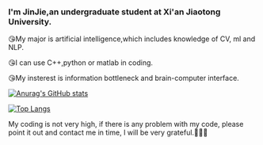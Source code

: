 ### I'm JinJie,an undergraduate student at Xi'an Jiaotong University.

😘My major is artificial intelligence,which includes knowledge of CV, ml and NLP.

😘I can use C++,python or matlab in coding.

😘My insterest is information bottleneck and brain-computer interface.

[![Anurag's GitHub stats](https://github-readme-stats.vercel.app/api?username=kid-yang233)](https://github.com/anuraghazra/github-readme-stats)

[![Top Langs](https://github-readme-stats.vercel.app/api/top-langs/?username=kid-yang233)](https://github.com/anuraghazra/github-readme-stats)

My coding is not very high, if there is any problem with my code, please point it out and contact me in time, I will be very grateful.🥺🥺🥺
